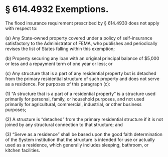 # § 614.4932   Exemptions.

The flood insurance requirement prescribed by § 614.4930 does not apply with respect to:


(a) Any State-owned property covered under a policy of self-insurance satisfactory to the Administrator of FEMA, who publishes and periodically revises the list of States falling within this exemption;


(b) Property securing any loan with an original principal balance of $5,000 or less and a repayment term of one year or less; or


(c) Any structure that is a part of any residential property but is detached from the primary residential structure of such property and does not serve as a residence. For purposes of this paragraph (c):


(1) “A structure that is a part of a residential property” is a structure used primarily for personal, family, or household purposes, and not used primarily for agricultural, commercial, industrial, or other business purposes;


(2) A structure is “detached” from the primary residential structure if it is not joined by any structural connection to that structure; and


(3) “Serve as a residence” shall be based upon the good faith determination of the System institution that the structure is intended for use or actually used as a residence, which generally includes sleeping, bathroom, or kitchen facilities.




